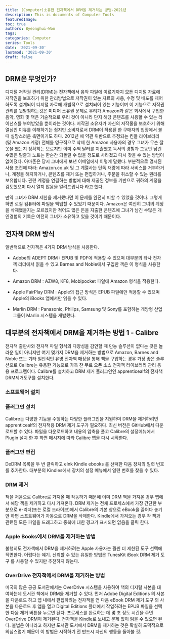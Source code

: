 ```yaml
---
title: (Computer)소유한 전자책에서 DRM을 제거하는 방법-2021년
description: This is documents of Computer Tools
featuredImage: 
toc: true
authors: Byeonghui-Won
tags:
categories: Computer
series: Tools
date: '2021-09-30'
lastmod: '2021-09-30'
draft: false
---
```


## DRM은 무엇인가?

디지털 저작권 관리(DRM)는 전자책에서 음악 파일에 이르기까지 모든 디지털 자료에 저작권을 보호하기 위한 관리방법으로 저작권이 있는 자료의 사용, 수정 및 배포를 제어하도록 설계되어 디지털 자료에 개별적으로 설치되어 있는 기능이며 이 기능으로 저작권 관리를 뒷받침하는것은 미디어 소유권 문제로 우리가 Amazon과 같은 회사에서 구입한 음악, 영화 및 책은 기술적으로 우리 것이 아니라 단지 해당 콘텐츠를 사용할 수 있는 라이선스를 부여받았을 뿐이라는 것이다. 
저작권 소유자가 자신의 저작물을 보호하기 위해 열심인 이유를 이해하기는 쉽지만 소비자로서 DRM이 적용된 한 구매자의 입장에서 볼 때 실망스러운 측면이기도 하다. 2012년 에 약관 위반으로 추정되는 킨들 라이브러리(및 Amazon 계정) 전체를 영구적으로 삭제 한 Amazon 사용자의 경우 그녀가 무슨 잘못을 했는지 정확히는 모르지만 이미 수백 달러를 지출했고 독서의 경험과 그동안 남긴 수많은 밑줄과 노트는 한순간 되돌릴 수 없을 정도로 사라졌고 다시 찾을 수 있는 방법이 없어졌다. 아마존은 당시 그녀에게 보낸 이메일에서 이렇게 말했다. 부분적으로 명시된 사용 조건에 따라: Amazon.co.uk 및 그 계열사는 단독 재량에 따라 서비스를 거부하거나, 계정을 해지하거나, 콘텐츠를 제거 또는 편집하거나, 주문을 취소할 수 있는 권리를 보유합니다. 관련 계정을 연결하는 방법에 대해 제공된 정보를 기반으로 귀하의 계정을 검토했으며 다시 열지 않음을 알려드립니다 라고 했다.

만약 그녀가 DRM 제한을 제거했다면 이 문제를 완전히 피할 수 있었을 것이다. 그렇게 하면 로컬 컴퓨터에 파일을 백업할 수 있었기 때문이다. Amazon은 여전히 그녀의 계정을 삭제했을지는 모르겠지만 적어도 많은 돈을 지출한 콘텐츠에 그녀가 남긴 수많은 개인경험의 기록은 여전히 그녀가 소유하고 있을 것이기 때문이다. 

## 전자책 DRM 방식

일반적으로 전자책은 4가지 DRM 방식을 사용한다. 

+ Adobe의 ADEPT DRM : EPUB 및 PDF에 적용할 수 있으며 대부분의 타사 전자책 리더에서 읽을 수 있고 Barnes and Noble에서 구입한 책은 이 형식을 사용한다. 

+ Amazon DRM : AZW8, KF8, Mobipocket 파일에 Amazon 형식을 적용한다. 

+ Apple FairPlay DRM : Apple의 접근 방식은 EPUB 파일에만 적용할 수 있으며 Apple의 iBooks 앱에서만 읽을 수 있다. 

+ Marlin DRM : Panasonic, Philips, Samsung 및 Sony를 포함하는 개방형 산업 그룹이 Marlin 시스템을 개발했다. 

## 대부분의 전자책에서 DRM을 제거하는 방법 1 - Calibre

전자책 출판사와 전자책 파일 형식의 다양성을 감안할 때 만능 솔루션이 없다는 것은 놀라운 일이 아니지만 여기 몇가지 DRM을 제거하는 방법으로 Amazon, Barnes and Noble 또는 기타 일반적인 유명 전자책 매장을 통해 책을 구입하는 경우 가장 좋은 솔루션으로 Calibre는 유용한 기능으로 가득 찬 무료 오픈 소스 전자책 라이브러리 관리 응용 프로그램이다. Calibre를 설치하고 DRM 제거 플러그인인 apprenticealf의 전자책DRM제거도구를 설치한다.

### 소프트웨어 설치

### 플러그인 설치

Calibre는 다양한 기능을 수행하는 다양한 플러그인을 지원하며 DRM을 제거하려면 apprenticealf의 전자책용 DRM 제거 도구가 필요하다. 최신 버전은 GitHub에서 다운로드할 수 있다. 파일을 다운로드하고 내용의 압축을 풀고 Calibre의 설정메뉴에서 Plugin 설치 한 후 화면 메시지에 따라 Calibre 앱을 다시 시작한다.

### 플러그인 편집

DeDRM 목록을 두 번 클릭하고 eInk Kindle ebooks 를 선택한 다음 장치의 일련 번호를 추가한다. 대부분의 Kindles에서 장치의 설정 메뉴에서 일련 번호를 찾을 수 있다.

### DRM 제거

책을 처음으로 Calibre로 가져올 때 작동하기 때문에 이미 DRM 책을 가져온 경우 앱에서 해당 책을 제거하고 다시 가져온다. DRM 제거는 전체 프로세스에서 가장 간단한 부분으로 e-리더(또는 로컬 드라이브)에서 Calibre의 기본 창으로 eBook을 끌어다 놓기만 하면 소프트웨어가 자동으로 DRM을 삭제한다. Kindle에서 가져오는 경우 각 책과 관련된 모든 파일을 드래그하고 중복에 대한 경고가 표시되면 없음을 클릭 한다.

### Apple Books에서 DRM을 제거하는 방법

불행히도 전자책에서 DRM을 제거하려는 Apple 사용자는 훨씬 더 제한된 도구 선택에 직면한다. 어렵다는 얘기. 신뢰할 수 있는 유일한 방법은 TunesKit iBook DRM 제거 도구 를 사용할 수 있지만 추천하지 않는다. 

### OverDrive 전자책에서 DRM을 제거하는 방법

미국의 많은 공공 도서관에서는 OverDrive 시스템을 사용하여 책의 디지털 사본을 대여하는데 도서관 책에서 DRM을 제거할 수 있다. 먼저 Adobe Digital Editions 의 사본을 다운로드 하고 앱 내에서 편집하려는 전자책을 연 다음 eBook DRM 제거 도구 의 사본을 다운로드 후 앱을 열고 Digital Editions 폴더에서 작업하려는 EPUB 파일을 선택한 다음 제거 버튼을 누르면 된다. 프로세스를 완료하는 데 몇 초 정도 시간을 주면 OverDrive DRM이 제거된다. 전자책을 Kindle로 보내고 문제 없이 읽을 수 있으면 된다. 불법은 아니라고 하지만 도서관 도서에서 DRM을 제거하는 것은 확실히 도덕적으로 의심스럽기 때문이 이 방법은 시작하기 전 반드시 자신의 행동을 돌아볼 것.
